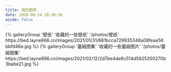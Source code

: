 ```yaml
---
title: 我的图库
date: 2020-08-24 20:39:36
aside: false
---
```

<div class="gallery-group-main">
{% galleryGroup '壁纸' '收藏的一些壁纸' '/photos/壁纸' https://bed.layne666.cn/images/2021/01/31/681bcca729935348a09feae56bbfd46e.jpg %}
{% galleryGroup '蕾姆图集' '收藏的一些蕾姆图片' '/photos/蕾姆图集' https://bed.layne666.cn/images/2021/02/12/2d7be4de6c514d5925350270b3babe21.jpg %}
</div>